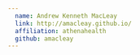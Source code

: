 ```yaml
---
  name: Andrew Kenneth MacLeay
  link: http://amacleay.github.io/
  affiliation: athenahealth
  github: amacleay
---
```

